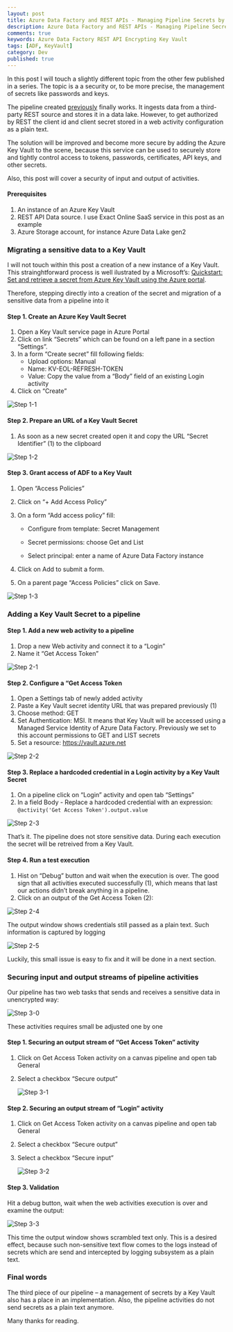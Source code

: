 ```yaml
---
layout: post
title: Azure Data Factory and REST APIs - Managing Pipeline Secrets by a Key Vault
description: Azure Data Factory and REST APIs - Managing Pipeline Secrets by a Key Vault
comments: true
keywords: Azure Data Factory REST API Encrypting Key Vault
tags: [ADF, KeyVault]
category: Dev
published: true 
---
```




In this post I will touch a slightly different topic from the other few published in a series. The topic is a a security or, to be more precise, the management of secrets like passwords and keys.

The pipeline created <a href="/2019/adfv2-rest-api-part3-mapping-pagination">previously</a> finally works. It ingests data from a third-party REST source and stores it in a data lake. However, to get authorized by REST the client id and client secret stored in a web activity configuration as a plain text.

The solution will be improved and become more secure by adding the Azure Key Vault to the scene, because this service can be used to securely store and tightly control access to tokens, passwords, certificates, API keys, and other secrets.

Also, this post will cover a security of input and output of activities.

#### Prerequisites

 1. An instance of an Azure Key Vault
 2.	REST API Data source. I use Exact Online SaaS service in this post as an example
 3.	Azure Storage account, for instance Azure Data Lake gen2


### Migrating a sensitive data to a Key Vault

I will not touch within this post a creation of a new instance of a Key Vault. This strainghtforward process is well ilustrated by a Microsoft’s: <a href="https://docs.microsoft.com/en-us/azure/key-vault/quick-create-portal" target="_blank">Quickstart: Set and retrieve a secret from Azure Key Vault using the Azure portal</a>.

Therefore, stepping directly into a creation of the secret and migration of a sensitive data from a pipeline into it

#### Step 1. Create an Azure Key Vault Secret

 1.	Open a Key Vault service page in Azure Portal
 2.	Click on link “Secrets” which can be found on a  left pane in a section “Settings”.
 3.	In a form “Create secret” fill following fields:
     -	Upload options: Manual
     -	Name: KV-EOL-REFRESH-TOKEN
     -	Value: Copy the value from a “Body” field of an existing Login activity
 4.	Click on “Create”  

 <img src="/assets/images/posts/adf-rest-p4/step1-1.png" alt="Step 1-1" /> 
 
#### Step 2. Prepare an URL of a Key Vault Secret

 1.	As soon as a new secret created open it and copy the URL “Secret Identifier” (1) to the clipboard

<img src="/assets/images/posts/adf-rest-p4/step1-2.png" alt="Step 1-2" /> 

#### Step 3. Grant access of ADF to a Key Vault

 1.	Open “Access Policies”
 2.	Click on “+ Add Access Policy”
 3.	On a form “Add access policy” fill:

     -	Configure from template: Secret Management

     -	Secret permissions: choose Get and List

     -	Select principal: enter a name of Azure Data Factory instance

 4.	Click on Add to submit a form.

 5.	On a parent page “Access Policies” click on Save.

  <img src="/assets/images/posts/adf-rest-p4/step1-3.png" alt="Step 1-3" /> 



### Adding a Key Vault Secret to a pipeline

#### Step 1. Add a new web activity to a pipeline
 1.	Drop a new Web activity and connect it to a “Login”
 2.	Name it “Get Access Token”

 <img src="/assets/images/posts/adf-rest-p4/step2-1.png" alt="Step 2-1" /> 
 
#### Step 2. Configure a  “Get Access Token
 1.	Open a Settings tab of newly added activity
 2.	Paste a Key Vault secret identity URL that was prepared previously (1)
 3.	Choose method: GET
 4.	Set Authentication: MSI. It means that Key Vault will be accessed using a Managed Service Identity of Azure Data Factory. Previously we set to this account permissions to GET and LIST secrets
 5.	Set a resource: https://vault.azure.net
 
 <img src="/assets/images/posts/adf-rest-p4/step2-2.png" alt="Step 2-2" /> 

#### Step 3. Replace a hardcoded credential in a Login activity by a Key Vault Secret
 1.	On a pipeline click on “Login” activity and open tab “Settings”
 2.	In a field Body - Replace a hardcoded credential with an expression: ```@activity('Get Access Token').output.value```
 

<img src="/assets/images/posts/adf-rest-p4/step2-3.png" alt="Step 2-3" /> 

<br /> 

That’s it. The pipeline does not store sensitive data. During each execution the secret will be retreived from a Key Vault.

#### Step 4. Run a test execution

 1.	Hist on “Debug” button and wait when the execution is over. The good sign that all activities executed successfully (1), which means that last our actions didn’t break anything in a pipeline.
 2.	Click on an output of the Get Access Token (2):

<img src="/assets/images/posts/adf-rest-p4/step2-4.png" alt="Step 2-4" /> 

The output window shows credentials still passed as a plain text. Such information is captured by logging

<img src="/assets/images/posts/adf-rest-p4/step2-5.png" alt="Step 2-5" /> 

Luckily, this small issue is easy to fix and it will be done in a next section. 



### Securing input and output streams of pipeline activities

Our pipeline has two web tasks that sends and receives a sensitive data in unencrypted way: 

  <img src="/assets/images/posts/adf-rest-p4/step3-0.png" alt="Step 3-0" /> 

These activities requires small be adjusted one by one 

#### Step 1. Securing an output stream of “Get Access Token” activity
 1.	Click on Get Access Token activity on a canvas pipeline and open tab General
 2.	Select a checkbox “Secure output”
 
    <img src="/assets/images/posts/adf-rest-p4/step3-1.png" alt="Step 3-1" /> 

#### Step 2. Securing an output stream of “Login” activity
 1.	Click on Get Access Token activity on a canvas pipeline and open tab General
 2.	Select a checkbox “Secure output”
 3.	Select a checkbox “Secure input”

     <img src="/assets/images/posts/adf-rest-p4/step3-2.png" alt="Step 3-2" /> 
#### Step 3. Validation

Hit a debug button, wait when the web activities execution is over and examine the output:

<img src="/assets/images/posts/adf-rest-p4/step3-3.png" alt="Step 3-3" /> 
 
This time the output window shows scrambled text only. This is a desired effect, because such non-sensitive text flow comes to the logs instead of secrets which are send and intercepted by logging subsystem as a plain text.


### Final words

The third piece of our pipeline – a management of secrets by a Key Vault also has a place in an implementation. Also, the pipeline activities  do not send secrets as a plain text anymore.

Many thanks for reading.





